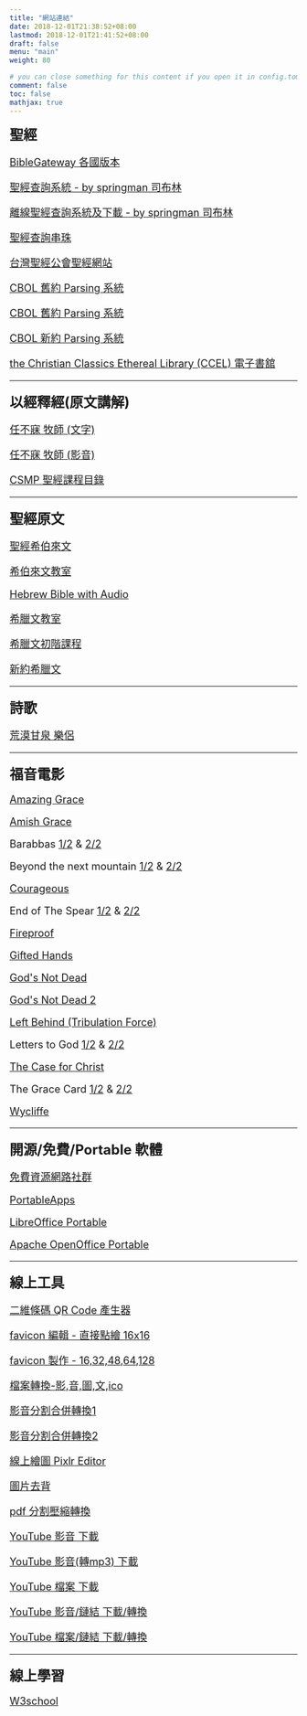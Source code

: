 ```yaml
---
title: "網站連結"
date: 2018-12-01T21:38:52+08:00
lastmod: 2018-12-01T21:41:52+08:00
draft: false
menu: "main"
weight: 80

# you can close something for this content if you open it in config.toml.
comment: false
toc: false
mathjax: true
---
```


<font size="5"><b>聖經</b></font>

<font size="4">

[BibleGateway 各國版本](https://www.biblegateway.com/)

[聖經查詢系統 - by springman 司布林](/OfflineBible076/index.html)

[離線聖經查詢系統及下載 - by springman 司布林](http://springbible.fhl.net/OfflineBible/offline.html)

[聖經查詢串珠](https://thingclear.com/Bible/vol.php?_Lng=B5)

[台灣聖經公會聖經網站](http://cb.fhl.net/)

[CBOL 舊約 Parsing 系統](http://a2z.fhl.net/php/parsing.php?engs=Gen&chap=1&sec=1)

[CBOL 舊約 Parsing 系統](http://a2z.fhl.net/php/parsing.php?engs=Gen&chap=1&sec=1)

[CBOL 新約 Parsing 系統](https://bible.fhl.net/new/fhlwhparsing.php?engs=Matt&chap=1&sec=1)

[the Christian Classics Ethereal Library (CCEL) 電子書舘](https://www.ccel.org/)

---

<font size="5"><b>以經釋經(原文講解)</b></font>

<font size="4">

[任不寐 牧師 (文字)](http://www.bible.url.tw/bmzy-montrealccc-com/index.html)

[任不寐 牧師 (影音)](https://www.youtube.com/channel/UC2MgB-upjmPWAP_p7hdk_MQ/playlists)

[CSMP 聖經課程目錄](http://lutheran.cn/csmp-index/)

---

<font size="5"><b>聖經原文</b></font>

<font size="4">

[聖經希伯來文](http://www.chioulaoshi.org/BH/index.html)

[希伯來文教室](http://hebrew.fhl.net/)

[Hebrew Bible with Audio](http://bible.ort.org/intro1.asp?lang=1)

[希臘文教室](http://a2z.fhl.net/bible/greek/greek.html)

[希臘文初階課程](http://www.belovedhome.org/greekcourse.htm)

[新約希臘文](http://www.chioulaoshi.org/BGreek/index.html)

---

<font size="5"><b>詩歌</b></font>

<font size="4">

[荒漠甘泉  樂侶](http://www.hymncompanions.org/index2.php)

---

<font size="5"><b>福音電影</b></font>

<font size="4">

[Amazing Grace](https://www.fuyin.tv/html/655/6429.html)

[Amish Grace](https://www.fuyin.tv/html/2412/36018.html)

Barabbas
[1/2](https://www.fuyin.tv/html/1815/25366.html) & [2/2](https://www.fuyin.tv/html/1815/25367.html)

Beyond the next mountain
[1/2](https://www.fuyin.tv/html/1836/25417.html) & [2/2](https://www.fuyin.tv/html/1836/25418.html)

[Courageous](https://www.fuyin.tv/html/1257/49482.html)

End of The Spear
[1/2](https://www.fuyin.tv/html/1832/25410.html) & [2/2](https://www.fuyin.tv/html/1832/25411.html)

[Fireproof](https://www.fuyin.tv/html/947/8168.html)

[Gifted Hands](https://www.fuyin.tv/html/1010/9552.html)

[God's Not Dead](https://www.fuyin.tv/html/2475/37113.html)

[God's Not Dead 2](https://www.fuyin.tv/html/2764/44529.html)

[Left Behind (Tribulation Force)](https://www.fuyin.tv/html/1188/12820.html)

Letters to God
[1/2](https://www.fuyin.tv/html/1098/11074.html) & [2/2](https://www.fuyin.tv/html/1098/11075.html)

[The Case for Christ](https://www.fuyin.tv/html/2822/48495.html)

The Grace Card
[1/2](https://www.fuyin.tv/html/2446/36682.html) & [2/2](https://www.fuyin.tv/html/2446/36683.html)

[Wycliffe](https://www.fuyin.tv/html/22/55.html)

---

<font size="5"><b>開源/免費/Portable 軟體</b></font>

<font size="4">

[免費資源網路社群](https://free.com.tw/)

[PortableApps](https://portableapps.com/zh-tw)

[LibreOffice Portable](https://portableapps.com/apps/office/libreoffice_portable)

[Apache OpenOffice Portable](https://portableapps.com/apps/office/openoffice_portable)

---

<font size="5"><b>線上工具</b></font>

<font size="4">

[二維條碼 QR Code 產生器](https://qr.ioi.tw/zh/)

[favicon 編輯 - 直接點繪 16x16](https://www.favicon.cc/)

[favicon 製作 - 16,32,48,64,128](http://tw.faviconico.org/)

[檔案轉換-影,音,圖,文,ico](https://www.aconvert.com/tw/)

[影音分割合併轉換1](https://mergeaudio.online)

[影音分割合併轉換2](https://mp3cut.net/tw/)

[線上繪圖 Pixlr Editor](https://pixlr.com/editor/)

[圖片去背](http://www.aigei.com/bgremover)

[pdf 分割壓縮轉換](https://pdf.io/tw/)

[YouTube 影音 下載](https://sconverter.com/zh-tw/)

[YouTube 影音(轉mp3) 下載](https://www.yt2mp3.ws)

[YouTube 檔案 下載](http://kej.tw/flvretriever/)

[YouTube 影音/鏈結 下載/轉換](https://convert-video-online.com/tw/)

[YouTube 檔案/鏈結 下載/轉換](https://www.aconvert.com/tw/video/)

---

<font size="5"><b>線上學習</b></font>

<font size="4">

[W3school](http://www.w3school.com.cn/)